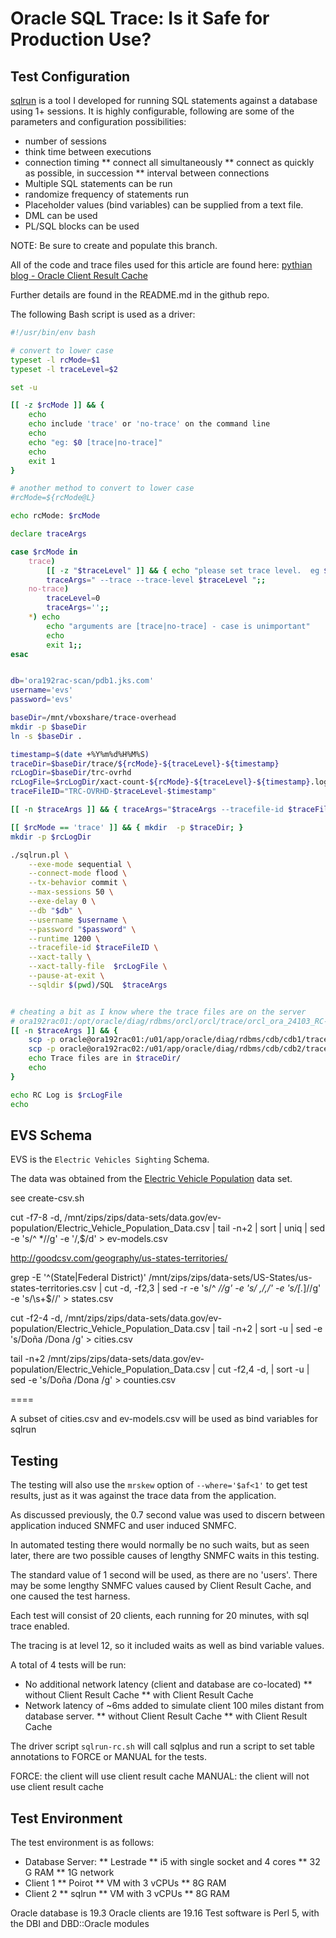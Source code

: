 
Oracle SQL Trace: Is it Safe for Production Use?
============================================================


## Test Configuration

[sqlrun](https://github.com/jkstill/sqlrun) is a tool I developed for running SQL statements against a database using 1+ sessions.  It is highly configurable, following are some of the parameters and configuration possibilities:

* number of sessions
* think time between executions
* connection timing
** connect all simultaneously
** connect as quickly as possible, in succession
** interval between connections
* Multiple SQL statements can be run
* randomize frequency of statements run
* Placeholder values (bind variables) can be supplied from a text file.
* DML can be used
* PL/SQL blocks can be used


NOTE: Be sure to create and populate this branch.

All of the code and trace files used for this article are found here:  [pythian blog - Oracle Client Result Cache](https://github.com/pythian/blog-files/tree/oracle-trace-overhead)

Further details are found in the README.md in the github repo.

The following Bash script is used as a driver:

```bash
#!/usr/bin/env bash

# convert to lower case
typeset -l rcMode=$1
typeset -l traceLevel=$2

set -u

[[ -z $rcMode ]] && {
	echo
	echo include 'trace' or 'no-trace' on the command line
	echo
	echo "eg: $0 [trace|no-trace]"
	echo
	exit 1
}

# another method to convert to lower case
#rcMode=${rcMode@L}

echo rcMode: $rcMode

declare traceArgs

case $rcMode in
	trace) 
		[[ -z "$traceLevel" ]] && { echo "please set trace level.  eg $0 trace 8"; exit 1;}
		traceArgs=" --trace --trace-level $traceLevel ";;
	no-trace) 
		traceLevel=0
		traceArgs='';;
	*) echo 
		echo "arguments are [trace|no-trace] - case is unimportant"
		echo 
		exit 1;;
esac


db='ora192rac-scan/pdb1.jks.com'
username='evs'
password='evs'

baseDir=/mnt/vboxshare/trace-overhead
mkdir -p $baseDir
ln -s $baseDir .

timestamp=$(date +%Y%m%d%H%M%S)
traceDir=$baseDir/trace/${rcMode}-${traceLevel}-${timestamp}
rcLogDir=$baseDir/trc-ovrhd
rcLogFile=$rcLogDir/xact-count-${rcMode}-${traceLevel}-${timestamp}.log 
traceFileID="TRC-OVRHD-$traceLevel-$timestamp"

[[ -n $traceArgs ]] && { traceArgs="$traceArgs --tracefile-id $traceFileID"; }

[[ $rcMode == 'trace' ]] && { mkdir  -p $traceDir; }
mkdir -p $rcLogDir

./sqlrun.pl \
	--exe-mode sequential \
	--connect-mode flood \
	--tx-behavior commit \
	--max-sessions 50 \
	--exe-delay 0 \
	--db "$db" \
	--username $username \
	--password "$password" \
	--runtime 1200 \
	--tracefile-id $traceFileID \
	--xact-tally \
	--xact-tally-file  $rcLogFile \
	--pause-at-exit \
	--sqldir $(pwd)/SQL  $traceArgs


# cheating a bit as I know where the trace files are on the server
# ora192rac01:/opt/oracle/diag/rdbms/orcl/orcl/trace/orcl_ora_24103_RC-20230703142522.trc
[[ -n $traceArgs ]] && { 
	scp -p oracle@ora192rac01:/u01/app/oracle/diag/rdbms/cdb/cdb1/trace/orcl_ora_*_${traceFileID}.trc $traceDir
	scp -p oracle@ora192rac02:/u01/app/oracle/diag/rdbms/cdb/cdb2/trace/orcl_ora_*_${traceFileID}.trc $traceDir
	echo Trace files are in $traceDir/
	echo 
}

echo RC Log is $rcLogFile
echo 


```

## EVS Schema

EVS is the `Electric Vehicles Sighting` Schema.


The data was obtained from the [Electric Vehicle Population](https://catalog.data.gov/dataset/electric-vehicle-population-data) data set.



see create-csv.sh



cut -f7-8 -d,  /mnt/zips/zips/data-sets/data.gov/ev-population/Electric_Vehicle_Population_Data.csv | tail -n+2 | sort | uniq | sed -e 's/^ *//g' -e '/,$/d' > ev-models.csv


http://goodcsv.com/geography/us-states-territories/


grep -E '^(State|Federal District)' /mnt/zips/zips/data-sets/US-States/us-states-territories.csv | cut -d, -f2,3 |  sed -r -e 's/^ *//g' -e 's/ ,/,/' -e 's/\[.*\]//g' -e 's/\s+$//' > states.csv



cut -f2-4 -d,  /mnt/zips/zips/data-sets/data.gov/ev-population/Electric_Vehicle_Population_Data.csv | tail -n+2 |  sort -u | sed -e 's/Doña /Dona /g' > cities.csv

tail -n+2   /mnt/zips/zips/data-sets/data.gov/ev-population/Electric_Vehicle_Population_Data.csv | cut -f2,4 -d, | sort -u | sed -e 's/Doña /Dona /g' > counties.csv


====

A subset of cities.csv and ev-models.csv will be used as bind variables for sqlrun


## Testing

The testing will also use the `mrskew` option of `--where='$af<1'` to get test results, just as it was against the trace data from the application.

As discussed previously, the 0.7 second value was used to discern between application induced SNMFC and user induced SNMFC.

In automated testing there would normally be no such waits, but as seen later, there are two possible causes of lengthy SNMFC waits in this testing.

The standard value of 1 second will be used, as there are no 'users'.  There may be some lengthy SNMFC values caused by Client Result Cache, and one caused the test harness.

Each test will consist of 20 clients, each running for 20 minutes, with sql trace enabled.

The tracing is at level 12, so it included waits as well as bind variable values.

A total of 4 tests will be run:

* No additional network latency (client and database are co-located)
** without Client Result Cache
** with Client Result Cache
* Network latency of ~6ms added to simulate client 100 miles distant from database server.
** without Client Result Cache
** with Client Result Cache

The driver script `sqlrun-rc.sh` will call sqlplus and run a script to set table annotations to FORCE or MANUAL for the tests.

FORCE: the client will use client result cache
MANUAL: the client will not use client result cache


## Test Environment

The test environment is as follows:

* Database Server:
** Lestrade
** i5 with single socket and 4 cores
** 32 G RAM
** 1G network
* Client 1
** Poirot
** VM with 3 vCPUs
** 8G RAM
* Client 2
** sqlrun
** VM with 3 vCPUs
** 8G RAM

Oracle database is 19.3
Oracle clients are 19.16
Test software is Perl 5, with the DBI and DBD::Oracle modules


